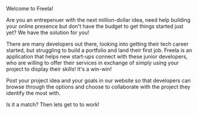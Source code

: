 Welcome to Freela!

Are you an entrepenuer with the next million-dollar idea, need help building your online presence but don't have the budget to get things started just yet? We have the solution for you!

There are many developers out there, looking into getting their tech career started, but struggling to build a portfolio and land their first job. Freela is an application that helps new start-ups connect with these junior developers, who are willing to offer their services in exchange of simply using your project to display their skills! It's a win-win! 

Post your project idea and your goals in our website so that developers can browse through the options and choose to collaborate with the project they identify the most with.

Is it a match? Then lets get to to work!
